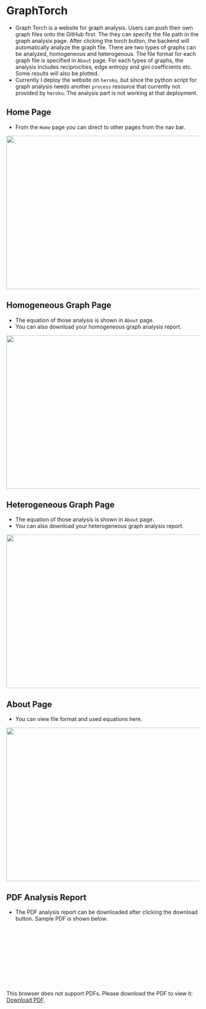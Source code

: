 # GraphTorch

* Graph Torch is a website for graph analysis. Users can push their own graph files onto the GitHub first. The they can specify the file path in the graph analysis page. After clicking the torch button, the backend will automatically analyze the graph file. There are two types of graphs can be analyzed, homogeneous and heterogenous. The file format for each graph file is specified in `About` page. For each types of graphs, the analysis includes reciprocities, edge entropy and gini coefficients etc. Some results will also be plotted.
* Currently I deploy the website on `heroku`, but since the python script for graph analysis needs another `process` resource that currently not provided by `heroku`. The analysis part is not working at that deployment.

## Home Page
* From the `Home` page you can direct to other pages from the nav bar.
<p align="center">
   <img src="https://github.com/RagnaroWA/graphTorch/blob/assets/image/home-page.gif" width="850" height="400" />
</p>

## Homogeneous Graph Page
* The equation of those analysis is shown in `About` page.
* You can also download your homogeneous graph analysis report.
<p align="center">
   <img src="https://github.com/RagnaroWA/graphTorch/blob/assets/image/homo-page.gif" width="850" height="400" />
</p>

## Heterogeneous Graph Page
* The equation of those analysis is shown in `About` page.
* You can also download your heterogeneous graph analysis report.
<p align="center">
   <img src="https://github.com/RagnaroWA/graphTorch/blob/assets/image/hete-page.gif" width="850" height="400" />
</p>

## About Page
* You can view file format and used equations here.
<p align="center">
   <img src="https://github.com/RagnaroWA/graphTorch/blob/assets/image/about-page.gif" width="850" height="400" />
</p>

## PDF Analysis Report
* The PDF analysis report can be downloaded after clicking the download button. Sample PDF is shown below.
<object data="https://github.com/RagnaroWA/graphTorch/blob/assets/graphAnalysis.pdf" type="application/pdf" width="700px" height="700px">
   <embed src="https://github.com/RagnaroWA/graphTorch/blob/assets/graphAnalysis.pdf">
   <p>This browser does not support PDFs. Please download the PDF to view it: <a href="https://github.com/RagnaroWA/graphTorch/blob/assets/graphAnalysis.pdf">Download PDF</a>.</p>
   </embed>
</object>
